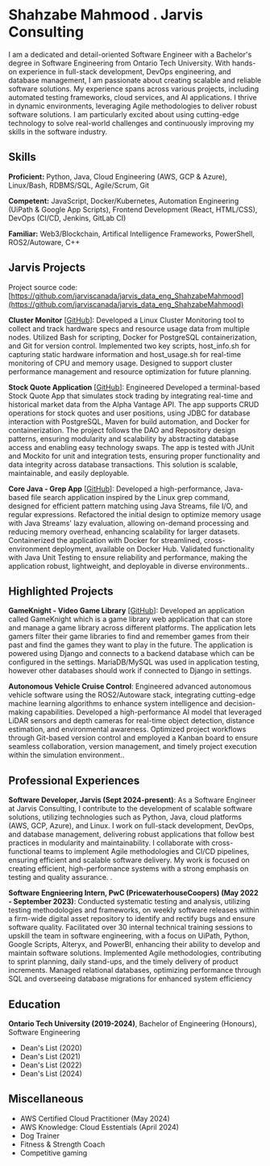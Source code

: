 # Shahzabe Mahmood . Jarvis Consulting

I am a dedicated and detail-oriented Software Engineer with a Bachelor's degree in Software Engineering from Ontario Tech University. With hands-on experience in full-stack development, DevOps engineering, and database management, I am passionate about creating scalable and reliable software solutions. My experience spans across various projects, including automated testing frameworks, cloud services, and AI applications. I thrive in dynamic environments, leveraging Agile methodologies to deliver robust software solutions. I am particularly excited about using cutting-edge technology to solve real-world challenges and continuously improving my skills in the software industry.

## Skills

**Proficient:** Python, Java, Cloud Engineering (AWS, GCP & Azure), Linux/Bash, RDBMS/SQL, Agile/Scrum, Git

**Competent:** JavaScript, Docker/Kubernetes, Automation Engineering (UiPath & Google App Scripts), Frontend Development (React, HTML/CSS), DevOps (CI/CD, Jenkins, GitLab CI)

**Familiar:** Web3/Blockchain, Artifical Intelligence Frameworks, PowerShell, ROS2/Autoware, C++

## Jarvis Projects

Project source code: [https://github.com/jarviscanada/jarvis_data_eng_ShahzabeMahmood](https://github.com/jarviscanada/jarvis_data_eng_ShahzabeMahmood)


**Cluster Monitor** [[GitHub](https://github.com/jarviscanada/jarvis_data_eng_ShahzabeMahmood/tree/masterhttps://github.com/jarviscanada/jarvis_data_eng_ShahzabeMahmood/tree/master/linux_sql)]: Developed a Linux Cluster Monitoring tool to collect and track hardware specs and resource usage data from multiple nodes. Utilized Bash for scripting, Docker for PostgreSQL containerization, and Git for version control. Implemented two key scripts, host_info.sh for capturing static hardware information and host_usage.sh for real-time monitoring of CPU and memory usage. Designed to support cluster performance management and resource optimization for future planning.

**Stock Quote Application** [[GitHub](https://github.com/jarviscanada/jarvis_data_eng_ShahzabeMahmood/tree/masterhttps://github.com/jarviscanada/jarvis_data_eng_ShahzabeMahmood/tree/master/linux_sql)]: Engineered Developed a terminal-based Stock Quote App that simulates stock trading by integrating real-time and historical market data from the Alpha Vantage API. The app supports CRUD operations for stock quotes and user positions, using JDBC for database interaction with PostgreSQL, Maven for build automation, and Docker for containerization. The project follows the DAO and Repository design patterns, ensuring modularity and scalability by abstracting database access and enabling easy technology swaps. The app is tested with JUnit and Mockito for unit and integration tests, ensuring proper functionality and data integrity across database transactions. This solution is scalable, maintainable, and easily deployable.

**Core Java - Grep App** [[GitHub](https://github.com/jarviscanada/jarvis_data_eng_ShahzabeMahmood/tree/masterhttps://github.com/jarviscanada/jarvis_data_eng_ShahzabeMahmood/tree/master/core_java)]: Developed a high-performance, Java-based file search application inspired by the Linux grep command, designed for efficient pattern matching using Java Streams, file I/O, and regular expressions. Refactored the initial design to optimize memory usage with Java Streams' lazy evaluation, allowing on-demand processing and reducing memory overhead, enhancing scalability for larger datasets. Containerized the application with Docker for streamlined, cross-environment deployment, available on Docker Hub. Validated functionality with Java Unit Testing to ensure reliability and performance, making the application robust, lightweight, and deployable in diverse environments..


## Highlighted Projects
**GameKnight - Video Game Library** [[GitHub](https://github.com/ShahzabeM/GameKnight)]: Developed an application called GameKnight which is a game library web application that can store and manage a game library across different platforms. The application lets gamers filter their game libraries to find and remember games from their past and find the games they want to play in the future. The application is powered using Django and connects to a backend database which can be configured in the settings. MariaDB/MySQL was used in application testing, however other databases should work if connected to Django in settings.

**Autonomous Vehicle Cruise Control**: Engineered advanced autonomous vehicle software using the ROS2/Autoware stack, integrating cutting-edge machine learning algorithms to enhance system intelligence and decision-making capabilities. Developed a high-performance AI model that leveraged LiDAR sensors and depth cameras for real-time object detection, distance estimation, and environmental awareness. Optimized project workflows through Git-based version control and employed a Kanban board to ensure seamless collaboration, version management, and timely project execution within the simulation environment..


## Professional Experiences

**Software Developer, Jarvis (Sept 2024-present)**: As a Software Engineer at Jarvis Consulting, I contribute to the development of scalable software solutions, utilizing technologies such as Python, Java, cloud platforms (AWS, GCP, Azure), and Linux. I work on full-stack development, DevOps, and database management, delivering robust applications that follow best practices in modularity and maintainability. I collaborate with cross-functional teams to implement Agile methodologies and CI/CD pipelines, ensuring efficient and scalable software delivery. My work is focused on creating efficient, high-performance systems with a strong emphasis on testing and quality assurance. .

**Software Engnieering Intern, PwC (PricewaterhouseCoopers) (May 2022 - September 2023)**: Conducted systematic testing and analysis, utilizing testing methodologies and frameworks, on weekly software releases within a firm-wide digital asset repository to identify and rectify bugs and ensure software quality. Facilitated over 30 internal technical training sessions to upskill the team in software engineering, with a focus on UiPath, Python, Google Scripts, Alteryx, and PowerBI, enhancing their ability to develop and maintain software solutions. Implemented Agile methodologies, contributing to sprint planning, daily stand-ups, and the timely delivery of product increments. Managed relational databases, optimizing performance through SQL and overseeing database migrations for enhanced system efficiency


## Education
**Ontario Tech University (2019-2024)**, Bachelor of Engineering (Honours), Software Engineering
- Dean's List (2020)
- Dean's List (2021)
- Dean's List (2022)
- Dean's List (2024)


## Miscellaneous
- AWS Certified Cloud Practitioner (May 2024)
- AWS Knowledge: Cloud Esstentials (April 2024)
- Dog Trainer
- Fitness & Strength Coach
- Competitive gaming
